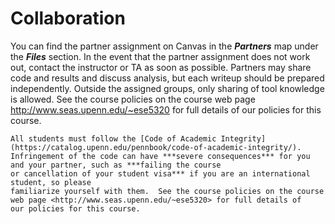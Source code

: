 # Collaboration

You can find the partner assignment on Canvas in the ***Partners*** map under the ***Files*** section.  In the event that the partner assignment does not work out, contact the instructor or TA as soon
as possible.  Partners may share code and results and discuss analysis, but
each writeup should be prepared independently.  Outside the assigned groups,
only sharing of tool knowledge is allowed.  See the course policies on the course
web page <http://www.seas.upenn.edu/~ese5320> for full details of
our policies for this course.


```{warning}
All students must follow the [Code of Academic Integrity](https://catalog.upenn.edu/pennbook/code-of-academic-integrity/).
Infringement of the code can have ***severe consequences*** for you and your partner, such as ***failing the course
or cancellation of your student visa*** if you are an international student, so please
familiarize yourself with them.  See the course policies on the course
web page <http://www.seas.upenn.edu/~ese5320> for full details of
our policies for this course.
```